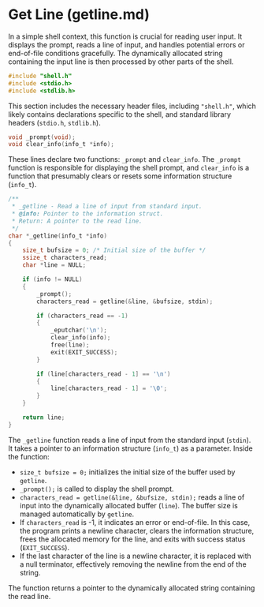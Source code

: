 # Get Line (getline.md)
In a simple shell context, this function is crucial for reading user input. It displays the prompt, reads a line of input, and handles potential errors or end-of-file conditions gracefully. The dynamically allocated string containing the input line is then processed by other parts of the shell.


```c
#include "shell.h"
#include <stdio.h>
#include <stdlib.h>
```

This section includes the necessary header files, including `"shell.h"`, which likely contains declarations specific to the shell, and standard library headers (`stdio.h`, `stdlib.h`).

```c
void _prompt(void);
void clear_info(info_t *info);
```

These lines declare two functions: `_prompt` and `clear_info`. The `_prompt` function is responsible for displaying the shell prompt, and `clear_info` is a function that presumably clears or resets some information structure (`info_t`).

```c
/**
 * _getline - Read a line of input from standard input.
 * @info: Pointer to the information struct.
 * Return: A pointer to the read line.
 */
char *_getline(info_t *info)
{
    size_t bufsize = 0; /* Initial size of the buffer */
    ssize_t characters_read;
    char *line = NULL;

    if (info != NULL)
    {
        _prompt();
        characters_read = getline(&line, &bufsize, stdin);

        if (characters_read == -1)
        {
            _eputchar('\n');
            clear_info(info);
            free(line);
            exit(EXIT_SUCCESS);
        }

        if (line[characters_read - 1] == '\n')
        {
            line[characters_read - 1] = '\0';
        }
    }

    return line;
}
```

The `_getline` function reads a line of input from the standard input (`stdin`). It takes a pointer to an information structure (`info_t`) as a parameter. Inside the function:

- `size_t bufsize = 0;` initializes the initial size of the buffer used by `getline`.
- `_prompt();` is called to display the shell prompt.
- `characters_read = getline(&line, &bufsize, stdin);` reads a line of input into the dynamically allocated buffer (`line`). The buffer size is managed automatically by `getline`.
- If `characters_read` is -1, it indicates an error or end-of-file. In this case, the program prints a newline character, clears the information structure, frees the allocated memory for the line, and exits with success status (`EXIT_SUCCESS`).
- If the last character of the line is a newline character, it is replaced with a null terminator, effectively removing the newline from the end of the string.

The function returns a pointer to the dynamically allocated string containing the read line.
